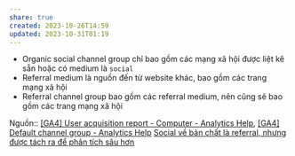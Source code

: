 ```yaml
---
share: true
created: 2023-10-26T14:59
updated: 2023-10-31T01:19
---
```


- Organic social channel group chỉ bao gồm các mạng xã hội được liệt kê sẵn hoặc có medium là `social`
- Referral medium là nguồn đến từ website khác, bao gồm các trang mạng xã hội
- Referral channel group bao gồm các referral medium, nên cũng sẽ bao gồm các trang mạng xã hội

Nguồn:: [[GA4] User acquisition report - Computer - Analytics Help](https://support.google.com/analytics/answer/12922540?hl=en&ref_topic=13818299&sjid=6576622176796106484-AP#zippy=%2Ci-only-see-direct-traffic-what-is-direct-traffic-in-google-analytics), [[GA4] Default channel group - Analytics Help](https://support.google.com/analytics/answer/9756891?hl=en#list)
[Social về bản chất là referral, nhưng được tách ra để phân tích sâu hơn](./Social%20v%E1%BB%81%20b%E1%BA%A3n%20ch%E1%BA%A5t%20l%C3%A0%20referral,%20nh%C6%B0ng%20%C4%91%C6%B0%E1%BB%A3c%20t%C3%A1ch%20ra%20%C4%91%E1%BB%83%20ph%C3%A2n%20t%C3%ADch%20s%C3%A2u%20h%C6%A1n.md)